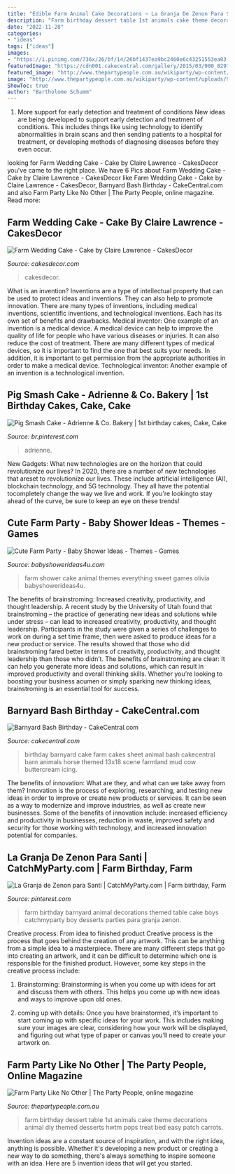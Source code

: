 ```yaml
---
title: "Edible Farm Animal Cake Decorations ~ La Granja De Zenon Para Santi"
description: "Farm birthday dessert table 1st animals cake theme decorations animal diy themed desserts hwtm pops treat bed easy patch carrots"
date: "2022-11-28"
categories:
- "ideas"
tags: ["ideas"]
images:
- "https://i.pinimg.com/736x/26/bf/14/26bf1437ea9bc2460e6c43251553ea03.jpg"
featuredImage: "https://cdn001.cakecentral.com/gallery/2015/03/900_829793R5ES_barnyard-bash-birthday.jpg"
featured_image: "http://www.thepartypeople.com.au/wikiparty/wp-content/uploads/9-farm-birthday-party-desserts-cake-pops.jpg"
image: "http://www.thepartypeople.com.au/wikiparty/wp-content/uploads/9-farm-birthday-party-desserts-cake-pops.jpg"
ShowToc: true
author: "Bartholome Schumm"
---
```



1) More support for early detection and treatment of conditions
New ideas are being developed to support early detection and treatment of conditions. This includes things like using technology to identify abnormalities in brain scans and then sending patients to a hospital for treatment, or developing methods of diagnosing diseases before they even occur.

	

		
looking for Farm Wedding Cake - Cake by Claire Lawrence - CakesDecor you've came to the right place. We have 6 Pics about Farm Wedding Cake - Cake by Claire Lawrence - CakesDecor like Farm Wedding Cake - Cake by Claire Lawrence - CakesDecor, Barnyard Bash Birthday - CakeCentral.com and also Farm Party Like No Other | The Party People, online magazine. Read more:
		
    
## Farm Wedding Cake - Cake By Claire Lawrence - CakesDecor

<img loading=lazy src="https://pic.cakesdecor.com/m/ezlvkm9grxa4pp3e9a5p.jpg" onerror="this.onerror=null;this.src='https://tse1.mm.bing.net/th?id=OIP.zSOBLjCbIa1eCasqMHrRoAHaJ3&amp;pid=15.1';" alt="Farm Wedding Cake - Cake by Claire Lawrence - CakesDecor">

_Source: cakesdecor.com_

>cakesdecor. 

	

What is an invention?
Inventions are a type of intellectual property that can be used to protect ideas and inventions. They can also help to promote innovation. There are many types of inventions, including medical inventions, scientific inventions, and technological inventions. Each has its own set of benefits and drawbacks.
Medical inventor: 
One example of an invention is a medical device. A medical device can help to improve the quality of life for people who have various diseases or injuries. It can also reduce the cost of treatment. 
There are many different types of medical devices, so it is important to find the one that best suits your needs. In addition, it is important to get permission from the appropriate authorities in order to make a medical device. 
Technological inventor: 
Another example of an invention is a technological invention.

    
## Pig Smash Cake - Adrienne &amp; Co. Bakery | 1st Birthday Cakes, Cake, Cake

<img loading=lazy src="https://i.pinimg.com/736x/26/bf/14/26bf1437ea9bc2460e6c43251553ea03.jpg" onerror="this.onerror=null;this.src='https://tse2.mm.bing.net/th?id=OIP.ZUXrL3UHBPeLjPdJIVYzvAHaJ3&amp;pid=15.1';" alt="Pig Smash Cake - Adrienne &amp; Co. Bakery | 1st birthday cakes, Cake, Cake">

_Source: br.pinterest.com_

>adrienne. 

	

New Gadgets: What new technologies are on the horizon that could revolutionize our lives?
In 2020, there are a number of new technologies that areset to revolutionize our lives. These include artificial intelligence (AI), blockchain technology, and 5G technology. They all have the potential tocompletely change the way we live and work. If you're lookingto stay ahead of the curve, be sure to keep an eye on these trends!

    
## Cute Farm Party - Baby Shower Ideas - Themes - Games

<img loading=lazy src="http://www.babyshowerideas4u.com/wp-content/uploads/2014/07/IMG_1800-2E-682x1024.jpg" onerror="this.onerror=null;this.src='https://tse1.mm.bing.net/th?id=OIP.DgnE-BTM0KMELIHU3JJZ1gHaLH&amp;pid=15.1';" alt="Cute Farm Party - Baby Shower Ideas - Themes - Games">

_Source: babyshowerideas4u.com_

>farm shower cake animal themes everything sweet games olivia babyshowerideas4u. 

	

The benefits of brainstroming: Increased creativity, productivity, and thought leadership.
A recent study by the University of Utah found that brainstroming – the practice of generating new ideas and solutions while under stress – can lead to increased creativity, productivity, and thought leadership. Participants in the study were given a series of challenges to work on during a set time frame, then were asked to produce ideas for a new product or service. The results showed that those who did brainstroming fared better in terms of creativity, productivity, and thought leadership than those who didn’t.
The benefits of brainstroming are clear: It can help you generate more ideas and solutions, which can result in improved productivity and overall thinking skills. Whether you’re looking to boosting your business acumen or simply sparking new thinking ideas, brainstroming is an essential tool for success.

    
## Barnyard Bash Birthday - CakeCentral.com

<img loading=lazy src="https://cdn001.cakecentral.com/gallery/2015/03/900_829793R5ES_barnyard-bash-birthday.jpg" onerror="this.onerror=null;this.src='https://tse3.mm.bing.net/th?id=OIP.QWVz-hzL8h1k1kr1sbPY7wHaFj&amp;pid=15.1';" alt="Barnyard Bash Birthday - CakeCentral.com">

_Source: cakecentral.com_

>birthday barnyard cake farm cakes sheet animal bash cakecentral barn animals horse themed 13x18 scene farmland mud cow buttercream icing. 

	

The benefits of innovation: What are they, and what can we take away from them?
Innovation is the process of exploring, researching, and testing new ideas in order to improve or create new products or services. It can be seen as a way to modernize and improve industries, as well as create new businesses. Some of the benefits of innovation include: increased efficiency and productivity in businesses, reduction in waste, improved safety and security for those working with technology, and increased innovation potential for companies.

    
## La Granja De Zenon Para Santi | CatchMyParty.com | Farm Birthday, Farm

<img loading=lazy src="https://i.pinimg.com/736x/f1/e8/b2/f1e8b22be833c710d893667c6d515a8d.jpg" onerror="this.onerror=null;this.src='https://tse2.mm.bing.net/th?id=OIP.K5Nh_eYn2uftRpd-X3S9vAHaJ3&amp;pid=15.1';" alt="La Granja de Zenon para Santi | CatchMyParty.com | Farm birthday, Farm">

_Source: pinterest.com_

>farm birthday barnyard animal decorations themed table cake boys catchmyparty boy desserts parties para granja zenon. 

	

Creative process: From idea to finished product
Creative process is the process that goes behind the creation of any artwork. This can be anything from a simple idea to a masterpiece. There are many different steps that go into creating an artwork, and it can be difficult to determine which one is responsible for the finished product. However, some key steps in the creative process include:
1. Brainstorming: Brainstorming is when you come up with ideas for art and discuss them with others. This helps you come up with new ideas and ways to improve upon old ones.

2. coming up with details: Once you have brainstormed, it’s important to start coming up with specific ideas for your work. This includes making sure your images are clear, considering how your work will be displayed, and figuring out what type of paper or canvas you’ll need to create your artwork on.

    
## Farm Party Like No Other | The Party People, Online Magazine

<img loading=lazy src="http://www.thepartypeople.com.au/wikiparty/wp-content/uploads/9-farm-birthday-party-desserts-cake-pops.jpg" onerror="this.onerror=null;this.src='https://tse3.mm.bing.net/th?id=OIP.DZLMOvEU6n_3wb05jdV16QHaJ_&amp;pid=15.1';" alt="Farm Party Like No Other | The Party People, online magazine">

_Source: thepartypeople.com.au_

>farm birthday dessert table 1st animals cake theme decorations animal diy themed desserts hwtm pops treat bed easy patch carrots. 

	

Invention ideas are a constant source of inspiration, and with the right idea, anything is possible. Whether it's developing a new product or creating a new way to do something, there's always something to inspire someone with an idea. Here are 5 invention ideas that will get you started.


